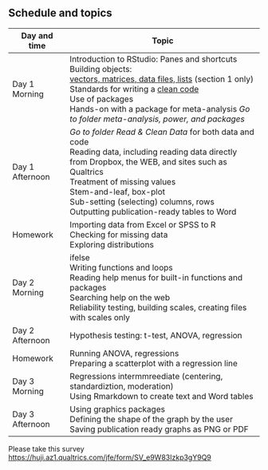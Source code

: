 ## Schedule and topics
| Day and time | Topic |
| ---------- | ------ |
| Day 1 Morning | Introduction to RStudio: Panes and shortcuts Building objects: <br> [vectors, matrices, data files, lists](http://kateto.net/networks-r-igraph) (section 1 only) <br> Standards for writing a [clean code](http://adv-r.had.co.nz/Style.html)<br> Use of packages <br> Hands-on with a package for meta-analysis *Go to folder meta-analysis, power, and packages* |
| Day 1 Afternoon |  *Go to folder Read & Clean Data* for both data and code<br>Reading data, including reading data directly from Dropbox, the WEB, and sites such as Qualtrics  <br> Treatment of missing values  <br> Stem-and-leaf, box-plot <br> Sub-setting (selecting) columns, rows <br> Outputting publication-ready tables to Word|
| Homework | Importing data from Excel or SPSS to R <br>Checking for missing data<br>Exploring distributions |
|  Day 2 Morning | ifelse  <br>Writing functions and loops <br>Reading help menus for built-in functions and packages <br>Searching help on the web <br>Reliability testing, building scales, creating files with scales only |
| Day 2 Afternoon | Hypothesis testing: t-test, ANOVA, regression |
| Homework | Running ANOVA, regressions  <br>Preparing a scatterplot with a regression line   |
| Day 3 Morning | Regressions intermmreediate (centering, standardiztion, moderation)<br>Using Rmarkdown to create text and Word tables |
| Day 3 Afternoon | Using graphics packages <br>Defining the shape of the graph by the user <br>Saving publication ready graphs as PNG or PDF

Please take this survey https://huji.az1.qualtrics.com/jfe/form/SV_e9W83Izkp3gY9Q9
